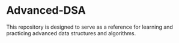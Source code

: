 # Advanced-DSA
This repository is designed to serve as a reference for learning and practicing advanced data structures and algorithms. 
